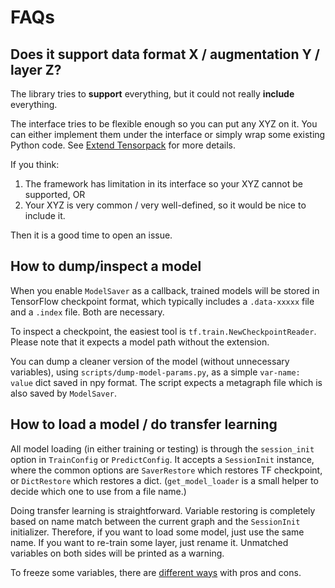 
# FAQs

## Does it support data format X / augmentation Y / layer Z?

The library tries to __support__ everything, but it could not really __include__ everything.

The interface tries to be flexible enough so you can put any XYZ on it.
You can either implement them under the interface or simply wrap some existing Python code.
See [Extend Tensorpack](http://tensorpack.readthedocs.io/en/latest/tutorial/index.html#extend-tensorpack)
for more details.

If you think:
1. The framework has limitation in its interface so your XYZ cannot be supported, OR
2. Your XYZ is very common / very well-defined, so it would be nice to include it.

Then it is a good time to open an issue.

## How to dump/inspect a model

When you enable `ModelSaver` as a callback,
trained models will be stored in TensorFlow checkpoint format, which typically includes a
`.data-xxxxx` file and a `.index` file. Both are necessary.

To inspect a checkpoint, the easiest tool is `tf.train.NewCheckpointReader`. Please note that it
expects a model path without the extension.

You can dump a cleaner version of the model (without unnecessary variables), using
`scripts/dump-model-params.py`, as a simple `var-name: value` dict saved in npy format.
The script expects a metagraph file which is also saved by `ModelSaver`.


## How to load a model / do transfer learning

All model loading (in either training or testing) is through the `session_init` option
in `TrainConfig` or `PredictConfig`.
It accepts a `SessionInit` instance, where the common options are `SaverRestore` which restores
TF checkpoint, or `DictRestore` which restores a dict. (`get_model_loader` is a small helper to
decide which one to use from a file name.)

Doing transfer learning is straightforward. Variable restoring is completely based on name match between
the current graph and the `SessionInit` initializer.
Therefore, if you want to load some model, just use the same name.
If you want to re-train some layer, just rename it.
Unmatched variables on both sides will be printed as a warning.

To freeze some variables, there are [different ways](https://github.com/ppwwyyxx/tensorpack/issues/87#issuecomment-270545291)
with pros and cons.
